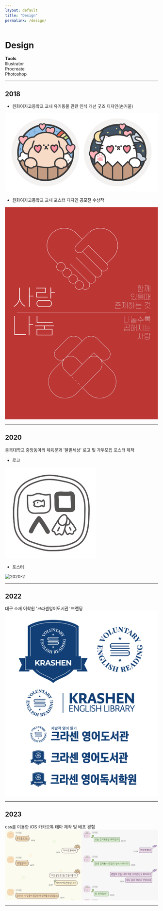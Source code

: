 ```yaml
---
layout: default
title: "Design"
permalink: /design/
---
```


# Design
**Tools**   
Illustrator   
Procreate   
Photoshop   

---
## 2018
- 원화여자고등학교 교내 유기동물 관련 인식 개선 굿즈 디자인(손거울)   
<img src="/assets/design-2018-1.svg" alt="2018-1">

- 원화여자고등학교 교내 포스터 디자인 공모전 수상작
<img src="/assets/design-2018-2.svg" alt="2018-2">

---
## 2020
충북대학교 중앙동아리 체육분과 '물밑세상' 로고 및 가두모집 포스터 제작   
- 로고
<img src="/assets/design-2020-1.PNG" width="300px" alt="2020-1">

- 포스터
<img src="/assets/design-2020-2.PNG" alt="2020-2">

---
## 2022
대구 소재 어학원 '크라센영어도서관' 브랜딩   
<img src="/assets/design-2022-1.PNG" alt="2022-1">

---
## 2023
css를 이용한 iOS 카카오톡 테마 제작 및 배포 경험   
<img src="/assets/design-2023-1.PNG" alt="2023">

---
